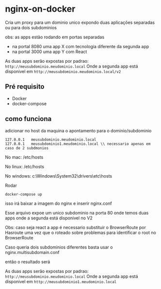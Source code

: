 # nginx-on-docker
Cria um proxy para um dominio unico expondo duas aplicações separadas ou para dois subdominios

obs: as apps estão rodando em portas separadas
- na portal 8080 uma app X com tecnologia diferente da segunda app
- na portal 3000 uma app Y com React

As duas apps serão expostas por padrao:
```http://meusubdominio.meudominio.local```
Onde a segunda app está disponivel em
```http://meusubdominio.meudominio.local/v2```

## Pré requisito

- Docker
- docker-compose

## como funciona

adicionar no host da maquina o apontamento para o dominio/subdominio

```
127.0.0.1   meusubdominio.meudominio.local
127.0.0.1   meusubdominio1.meudominio.local \\ necessario apenas em caso de 2 subdmonios
```

No mac:
/etc/hosts

No linux:
/etc/hosts

No windows:
c:\Windows\System32\drivers\etc\hosts

Rodar

```
docker-compose up
```

isso irá baixar a imagem do nginx e inserir nginx.conf

Esse arquivo expoe um unico subdominio na porta 80 onde temos duas apps
onde a segunda está disponivel no V2

Obs: caso seja react a app é necessario substituir o BrowserRoute por Hasroute uma vez que o roteado sobre problemas para identificar o root no BrowserRoute


Caso queria dois subdominios diferentes basta usar o nginx.multisubdomain.conf

então o resultado será

As duas apps serão expostas por padrao:
```http://meusubdominio.meudominio.local```
Onde a segunda app está disponivel em
```http://meusubdominio1.meudominio.local```